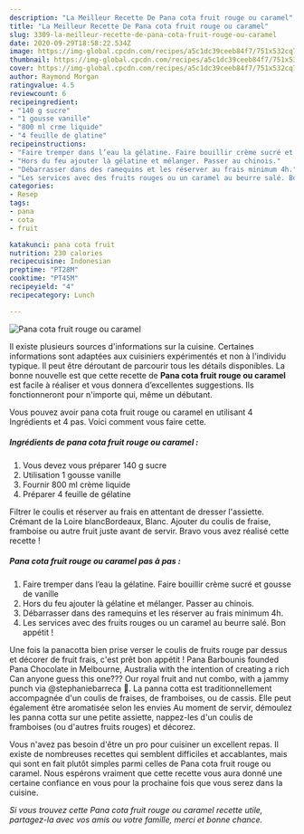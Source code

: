 ```yaml
---
description: "La Meilleur Recette De Pana cota fruit rouge ou caramel"
title: "La Meilleur Recette De Pana cota fruit rouge ou caramel"
slug: 3309-la-meilleur-recette-de-pana-cota-fruit-rouge-ou-caramel
date: 2020-09-29T18:58:22.534Z
image: https://img-global.cpcdn.com/recipes/a5c1dc39ceeb84f7/751x532cq70/pana-cota-fruit-rouge-ou-caramel-photo-principale-de-la-recette.jpg
thumbnail: https://img-global.cpcdn.com/recipes/a5c1dc39ceeb84f7/751x532cq70/pana-cota-fruit-rouge-ou-caramel-photo-principale-de-la-recette.jpg
cover: https://img-global.cpcdn.com/recipes/a5c1dc39ceeb84f7/751x532cq70/pana-cota-fruit-rouge-ou-caramel-photo-principale-de-la-recette.jpg
author: Raymond Morgan
ratingvalue: 4.5
reviewcount: 6
recipeingredient:
- "140 g sucre"
- "1 gousse vanille"
- "800 ml crme liquide"
- "4 feuille de glatine"
recipeinstructions:
- "Faire tremper dans l’eau la gélatine. Faire bouillir crème sucré et gousse de vanille"
- "Hors du feu ajouter là gélatine et mélanger. Passer au chinois."
- "Débarrasser dans des ramequins et les réserver au frais minimum 4h."
- "Les services avec des fruits rouges ou un caramel au beurre salé. Bon appétit !"
categories:
- Resep
tags:
- pana
- cota
- fruit

katakunci: pana cota fruit 
nutrition: 230 calories
recipecuisine: Indonesian
preptime: "PT28M"
cooktime: "PT45M"
recipeyield: "4"
recipecategory: Lunch

---
```



![Pana cota fruit rouge ou caramel](https://img-global.cpcdn.com/recipes/a5c1dc39ceeb84f7/751x532cq70/pana-cota-fruit-rouge-ou-caramel-photo-principale-de-la-recette.jpg)

Il existe plusieurs sources d'informations sur la cuisine. Certaines informations sont adaptées aux cuisiniers expérimentés et non à l'individu typique. Il peut être déroutant de parcourir tous les détails disponibles. La bonne nouvelle est que cette recette de <strong> Pana cota fruit rouge ou caramel </strong> est facile à réaliser et vous donnera d’excellentes suggestions. Ils fonctionneront pour n'importe qui, même un débutant.

<!--inarticleads1-->

Vous pouvez avoir pana cota fruit rouge ou caramel en utilisant 4 Ingrédients et 4 pas. Voici comment vous faire cette.

##### Ingrédients de pana cota fruit rouge ou caramel :

1. Vous devez vous préparer 140 g sucre
1. Utilisation 1 gousse vanille
1. Fournir 800 ml crème liquide
1. Préparer 4 feuille de gélatine


Filtrer le coulis et réserver au frais en attentant de dresser l&#39;assiette. Crémant de la Loire blancBordeaux, Blanc. Ajouter du coulis de fraise, framboise ou autre fruit juste avant de servir. Bravo vous avez réalisé cette recette ! 

<!--inarticleads2-->

##### Pana cota fruit rouge ou caramel pas à pas :

1. Faire tremper dans l’eau la gélatine. Faire bouillir crème sucré et gousse de vanille
1. Hors du feu ajouter là gélatine et mélanger. Passer au chinois.
1. Débarrasser dans des ramequins et les réserver au frais minimum 4h.
1. Les services avec des fruits rouges ou un caramel au beurre salé. Bon appétit !


Une fois la panacotta bien prise verser le coulis de fruits rouge par dessus et décorer de fruit frais, c&#39;est prêt bon appétit ! Pana Barbounis founded Pana Chocolate in Melbourne, Australia with the intention of creating a rich Can anyone guess this one??? Our royal fruit and nut combo, with a jammy punch via @stephaniebarreca 🍓. La panna cotta est traditionnellement accompagnée d&#39;un coulis de fraises, de framboises, ou de cassis. Elle peut également être aromatisée selon les envies Au moment de servir, démoulez les panna cotta sur une petite assiette, nappez-les d&#39;un coulis de framboises (ou d&#39;autres fruits rouges) et décorez. 

<!--inarticleads1-->

<p>
Vous n'avez pas besoin d'être un pro pour cuisiner un excellent repas. Il existe de nombreuses recettes qui semblent difficiles et accablantes, mais qui sont en fait plutôt simples parmi celles de Pana cota fruit rouge ou caramel. Nous espérons vraiment que cette recette vous aura donné une certaine confiance en vous pour la prochaine fois que vous serez dans la cuisine.
</p>

<p>
<i>Si vous trouvez cette Pana cota fruit rouge ou caramel recette utile, partagez-la avec vos amis ou votre famille, merci et bonne chance.</i>
</p>
